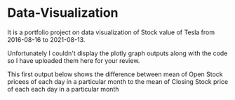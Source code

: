 # Data-Visualization
It is a portfolio project on data visualization of Stock value of Tesla from 2016-08-16 to 2021-08-13.

Unfortunately I couldn't display the plotly graph outputs along with the code so I have uploaded them here for your review.

This first output below shows the difference between mean of Open Stock pricees of each day in a particular month to the mean of Closing Stock price of each each day in a particular month
